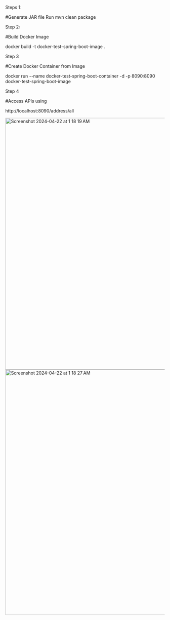 Steps 1:

#Generate JAR file
Run mvn clean package

Step 2:

#Build Docker Image 

docker build -t docker-test-spring-boot-image .

Step 3

#Create Docker Container from Image

docker run --name docker-test-spring-boot-container -d -p 8090:8090 docker-test-spring-boot-image

Step 4

#Access APIs using

http://localhost:8090/address/all


<img width="795" alt="Screenshot 2024-04-22 at 1 18 19 AM" src="https://github.com/dineschandgr/docker-test-spring-boot/assets/2795442/6327b753-10f5-42ac-9f4e-0432355cc7bd">



<img width="775" alt="Screenshot 2024-04-22 at 1 18 27 AM" src="https://github.com/dineschandgr/docker-test-spring-boot/assets/2795442/1ad3c94a-f949-4847-9515-a7aba008601a">


